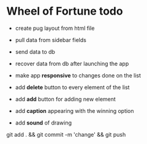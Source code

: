 # Wheel of Fortune todo

- create pug layout from html file
- pull data from sidebar fields
- send data to db
- recover data from db after launching the app
- make app **responsive** to changes done on the list

- add **delete** button to every element of the list
- add **add** button for adding new element
- add **caption** appearing with the winning option
- add **sound** of drawing

git add . && git commit -m 'change' && git push
